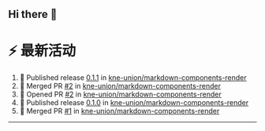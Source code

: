 ## Hi there 👋

<!--

**Here are some ideas to get you started:**

🙋‍♀️ A short introduction - what is your organization all about?
🌈 Contribution guidelines - how can the community get involved?
👩‍💻 Useful resources - where can the community find your docs? Is there anything else the community should know?
🍿 Fun facts - what does your team eat for breakfast?
🧙 Remember, you can do mighty things with the power of [Markdown](https://docs.github.com/github/writing-on-github/getting-started-with-writing-and-formatting-on-github/basic-writing-and-formatting-syntax)
-->


# ⚡ 最新活动

<!--START_SECTION:activity-->
1. 🚀 Published release [0.1.1](https://github.com/kne-union/markdown-components-render/releases/tag/0.1.1) in [kne-union/markdown-components-render](https://github.com/kne-union/markdown-components-render)
2. 🎉 Merged PR [#2](https://github.com/kne-union/markdown-components-render/pull/2) in [kne-union/markdown-components-render](https://github.com/kne-union/markdown-components-render)
3. 💪 Opened PR [#2](https://github.com/kne-union/markdown-components-render/pull/2) in [kne-union/markdown-components-render](https://github.com/kne-union/markdown-components-render)
4. 🚀 Published release [0.1.0](https://github.com/kne-union/markdown-components-render/releases/tag/0.1.0) in [kne-union/markdown-components-render](https://github.com/kne-union/markdown-components-render)
5. 🎉 Merged PR [#1](https://github.com/kne-union/markdown-components-render/pull/1) in [kne-union/markdown-components-render](https://github.com/kne-union/markdown-components-render)
<!--END_SECTION:activity-->

---
